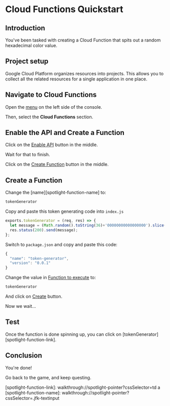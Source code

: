# Cloud Functions Quickstart

<walkthrough-tutorial-url url="https://cloud.google.com/compute/docs/gcpquest/adintro"></walkthrough-tutorial-url>

## Introduction

<walkthrough-tutorial-duration duration="10"></walkthrough-tutorial-duration>

You've been tasked with creating a Cloud Function that spits out a random 
hexadecimal color value. 

## Project setup

Google Cloud Platform organizes resources into projects. This allows you to
collect all the related resources for a single application in one place.

<walkthrough-project-billing-setup permissions="compute.instances.create"></walkthrough-project-billing-setup>

## Navigate to Cloud Functions



Open the [menu][spotlight-console-menu] on the left side of the console.

Then, select the **Cloud Functions** section.

<walkthrough-menu-navigation sectionId="FUNCTIONS_SECTION"></walkthrough-menu-navigation>

## Enable the API and Create a Function

Click on the [Enable API][spotlight-enable-button] button in the middle.

Wait for that to finish. 

Click on the [Create Function][spotlight-function-create] button in the middle.


## Create a Function
Change the [name][spotlight-function-name] to:

```js
tokenGenerator
```

Copy and paste this token generating code into `index.js`
```js
exports.tokenGenerator = (req, res) => {
  let message = (Math.random().toString(36)+'00000000000000000').slice(2, 5+2);
  res.status(200).send(message);
};  
```

Switch to `package.json` and copy and paste this code:
```js
{
  "name": "token-generator",
  "version": "0.0.1"
}  
```
Change the value in [Function to execute][spotlight-function-execute] to:

```js
tokenGenerator
```
And click on [Create][spotlight-enable-button] button.

Now we wait...

## Test
Once the function is done spinning up, you can click on [tokenGenerator][spotlight-function-link].

## Conclusion

<walkthrough-conclusion-trophy></walkthrough-conclusion-trophy>

You're done!

Go back to the game, and keep questing.

[pricing]: https://cloud.google.com/compute/#compute-engine-pricing
[spotlight-create-instance]: walkthrough://spotlight-pointer?=gce-zero-new-vm,gce-vm-list-new
[spotlight-instance-name]: walkthrough://spotlight-pointer?spotlightId=gce-vm-add-name
[spotlight-instance-zone]: walkthrough://spotlight-pointer?spotlightId=gce-vm-add-zone-select
[spotlight-boot-disk]: walkthrough://spotlight-pointer?cssSelector=vm-set-boot-disk
[spotlight-firewall]: walkthrough://spotlight-pointer?spotlightId=gce-vm-add-firewall
[spotlight-vm-list]: walkthrough://spotlight-pointer?cssSelector=.p6n-checkboxed-table
[spotlight-control-panel]: walkthrough://spotlight-pointer?cssSelector=#p6n-action-bar-container-main
[spotlight-ssh-buttons]: walkthrough://spotlight-pointer?cssSelector=gce-connect-to-instance
[spotlight-notification-menu]: walkthrough://spotlight-pointer?cssSelector=.p6n-notification-dropdown,.cfc-icon-notifications
[spotlight-console-menu]: walkthrough://spotlight-pointer?spotlightId=console-nav-menu
[spotlight-open-devshell]: walkthrough://spotlight-pointer?spotlightId=devshell-activate-button
[spotlight-machine-type]: walkthrough://spotlight-pointer?spotlightId=gce-add-machine-type-select
[spotlight-submit-create]: walkthrough://spotlight-pointer?spotlightId=gce-submit
[spotlight-external-ip]: walkthrough://spotlight-pointer?cssSelector=.p6n-external-link
[spotlight-instance-checkbox]: walkthrough://spotlight-pointer?cssSelector=.p6n-checkbox-form-label
[spotlight-delete-button]: walkthrough://spotlight-pointer?cssSelector=.p6n-icon-delete
[spotlight-machine-type]: walkthrough://spotlight-pointer?spotlightId=gce-add-machine-type
[spotlight-enable-button]: walkthrough://spotlight-pointer?cssSelector=.jfk-button-action
[spotlight-function-execute]: walkthrough://spotlight-pointer?cssSelector=.p6n-form-row-input
[spotlight-function-create]: walkthrough://spotlight-pointer?cssSelector=.jfk-button-primary
[spotlight-function-link]: walkthrough://spotlight-pointer?cssSelector=td a
[spotlight-function-name]: walkthrough://spotlight-pointer?cssSelector=.jfk-textinput
